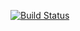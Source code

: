 [![Build Status](https://travis-ci.org/wahani/aoos.png?branch=master)](https://travis-ci.org/wahani/aoos)